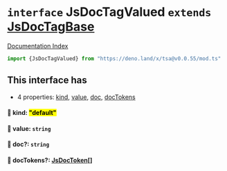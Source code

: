 # `interface` JsDocTagValued `extends` [JsDocTagBase](../interface.JsDocTagBase/README.md)

[Documentation Index](../README.md)

```ts
import {JsDocTagValued} from "https://deno.land/x/tsa@v0.0.55/mod.ts"
```

## This interface has

- 4 properties:
[kind](#-kind-default),
[value](#-value-string),
[doc](#-doc-string),
[docTokens](#-doctokens-jsdoctoken)


#### 📄 kind: <mark>"default"</mark>



#### 📄 value: `string`



#### 📄 doc?: `string`



#### 📄 docTokens?: [JsDocToken](../interface.JsDocToken/README.md)\[]



